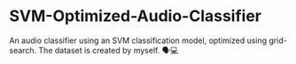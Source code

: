 # SVM-Optimized-Audio-Classifier
An audio classifier using an SVM classification model, optimized using grid-search. The dataset is created by myself. 🗣💻
